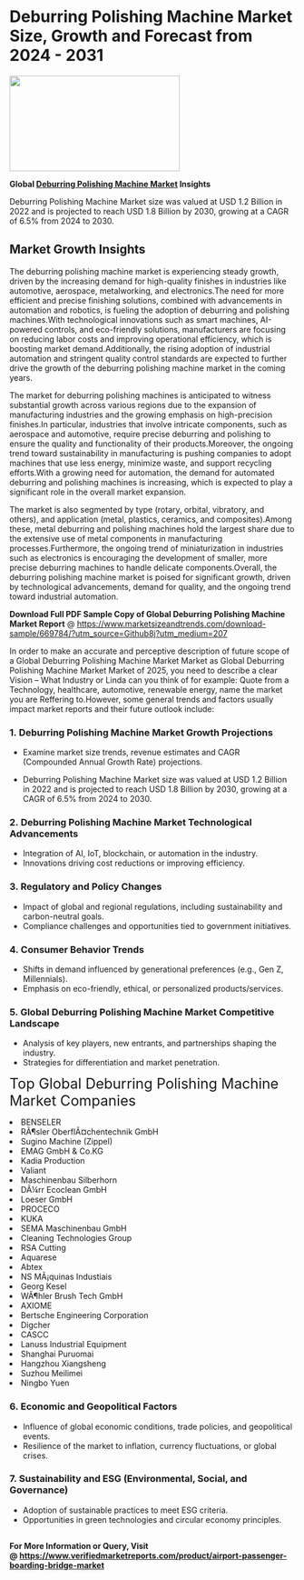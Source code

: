 <H1>Deburring Polishing Machine Market Size, Growth and Forecast from 2024 - 2031</H1><img class="aligncenter size-medium wp-image-584254" src="https://thirdeyenews.in/wp-content/uploads/2024/09/Global-Market-Research-300x168.jpeg" alt="" width="300" height="168" /><p><strong>Global&nbsp;<a href="https://www.marketsizeandtrends.com/download-sample/669784/?utm_source=Github8j?utm_medium=207">Deburring Polishing Machine Market</a> Insights</strong></p><p>Deburring Polishing Machine Market size was valued at USD 1.2 Billion in 2022 and is projected to reach USD 1.8 Billion by 2030, growing at a CAGR of 6.5% from 2024 to 2030.</p><p><h2>Market Growth Insights</h2> <p>The deburring polishing machine market is experiencing steady growth, driven by the increasing demand for high-quality finishes in industries like automotive, aerospace, metalworking, and electronics.The need for more efficient and precise finishing solutions, combined with advancements in automation and robotics, is fueling the adoption of deburring and polishing machines.With technological innovations such as smart machines, AI-powered controls, and eco-friendly solutions, manufacturers are focusing on reducing labor costs and improving operational efficiency, which is boosting market demand.Additionally, the rising adoption of industrial automation and stringent quality control standards are expected to further drive the growth of the deburring polishing machine market in the coming years.</p> <p>The market for deburring polishing machines is anticipated to witness substantial growth across various regions due to the expansion of manufacturing industries and the growing emphasis on high-precision finishes.In particular, industries that involve intricate components, such as aerospace and automotive, require precise deburring and polishing to ensure the quality and functionality of their products.Moreover, the ongoing trend toward sustainability in manufacturing is pushing companies to adopt machines that use less energy, minimize waste, and support recycling efforts.With a growing need for automation, the demand for automated deburring and polishing machines is increasing, which is expected to play a significant role in the overall market expansion.</p> <p>The market is also segmented by type (rotary, orbital, vibratory, and others), and application (metal, plastics, ceramics, and composites).Among these, metal deburring and polishing machines hold the largest share due to the extensive use of metal components in manufacturing processes.Furthermore, the ongoing trend of miniaturization in industries such as electronics is encouraging the development of smaller, more precise deburring machines to handle delicate components.Overall, the deburring polishing machine market is poised for significant growth, driven by technological advancements, demand for quality, and the ongoing trend toward industrial automation.</p> <p><span class=""><strong>Download Full PDF Sample Copy of Global Deburring Polishing Machine Market Report</strong> @ <a href="https://www.marketsizeandtrends.com/download-sample/669784/?utm_source=Github8j?utm_medium=207" target="_blank">https://www.marketsizeandtrends.com/download-sample/669784/?utm_source=Github8j?utm_medium=207</a></span></p><p>In order to make an accurate and perceptive description of future scope of a Global&nbsp;Deburring Polishing Machine Market Market as Global&nbsp;Deburring Polishing Machine Market Market of 2025, you need to describe a clear Vision &ndash; What Industry or Linda can you think of for example: Quote from a Technology, healthcare, automotive, renewable energy, name the market you are Reffering to.However, some general trends and factors usually impact market reports and their future outlook include:</p><h3>1.&nbsp;<strong>Deburring Polishing Machine Market Growth Projections</strong></h3><ul><li>Examine market size trends, revenue estimates and CAGR (Compounded Annual Growth Rate) projections.</li><li><p>Deburring Polishing Machine Market size was valued at USD 1.2 Billion in 2022 and is projected to reach USD 1.8 Billion by 2030, growing at a CAGR of 6.5% from 2024 to 2030.</p></li></ul><h3>2.&nbsp;<strong>Deburring Polishing Machine Market Technological Advancements</strong></h3><ul><li>Integration of AI, IoT, blockchain, or automation in the industry.</li><li>Innovations driving cost reductions or improving efficiency.</li></ul><h3>3.&nbsp;<strong>Regulatory and Policy Changes</strong></h3><ul><li>Impact of global and regional regulations, including sustainability and carbon-neutral goals.</li><li>Compliance challenges and opportunities tied to government initiatives.</li></ul><h3>4.&nbsp;<strong>Consumer Behavior Trends</strong></h3><ul><li>Shifts in demand influenced by generational preferences (e.g., Gen Z, Millennials).</li><li>Emphasis on eco-friendly, ethical, or personalized products/services.</li></ul><h3>5.&nbsp;<strong>Global Deburring Polishing Machine Market Competitive Landscape</strong></h3><ul><li>Analysis of key players, new entrants, and partnerships shaping the industry.</li><li>Strategies for differentiation and market penetration.</li></ul><p data-pm-slice="1 1 []"><span style="color: inherit; font-family: inherit; font-size: 25px;">Top Global Deburring Polishing Machine Market Companies</span></p><div class="" data-test-id=""><p><li>BENSELER</li><li> RÃ¶sler OberflÃ¤chentechnik GmbH</li><li> Sugino Machine (Zippel)</li><li> EMAG GmbH & Co.KG</li><li> Kadia Production</li><li> Valiant</li><li> Maschinenbau Silberhorn</li><li> DÃ¼rr Ecoclean GmbH</li><li> Loeser GmbH</li><li> PROCECO</li><li> KUKA</li><li> SEMA Maschinenbau GmbH</li><li> Cleaning Technologies Group</li><li> RSA Cutting</li><li> Aquarese</li><li> Abtex</li><li> NS MÃ¡quinas Industiais</li><li> Georg Kesel</li><li> WÃ¶hler Brush Tech GmbH</li><li> AXIOME</li><li> Bertsche Engineering Corporation</li><li> Digcher</li><li> CASCC</li><li> Lanuss Industrial Equipment</li><li> Shanghai Puruomai</li><li> Hangzhou Xiangsheng</li><li> Suzhou Meilimei</li><li> Ningbo Yuen</li></p></div><h3>6.&nbsp;<strong>Economic and Geopolitical Factors</strong></h3><ul><li>Influence of global economic conditions, trade policies, and geopolitical events.</li><li>Resilience of the market to inflation, currency fluctuations, or global crises.</li></ul><h3>7.&nbsp;<strong>Sustainability and ESG (Environmental, Social, and Governance)</strong></h3><ul><li>Adoption of sustainable practices to meet ESG criteria.</li><li>Opportunities in green technologies and circular economy principles.</li></ul><h2><strong style="font-size: 14px;">For More Information or Query, Visit @&nbsp;</strong><a style="background-color: #ffffff; font-size: 14px;" href="https://www.marketsizeandtrends.com/report/deburring-polishing-machine-market/" target="_blank">https://www.verifiedmarketreports.com/product/airport-passenger-boarding-bridge-market</a></h2>